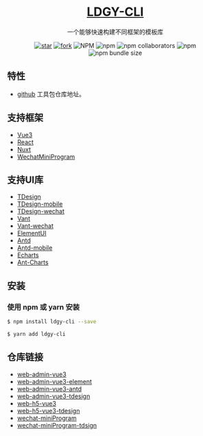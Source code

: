 <h1 align="center">
  <a href="https://www.antdv.com/" target="_blank">LDGY-CLI</a>
</h1>

<div align="center">

一个能够快速构建不同框架的模板库

[![star](https://gitee.com/wuguangshuai/cli.web.node/badge/star.svg?theme=white)](https://gitee.com/wuguangshuai/cli.web.node/stargazers)
[![fork](https://gitee.com/wuguangshuai/cli.web.node/badge/fork.svg?theme=dark)](https://gitee.com/wuguangshuai/cli.web.node/members)
![NPM](https://img.shields.io/npm/l/ldgy-cli)
![npm](https://img.shields.io/npm/v/ldgy-cli)
![npm collaborators](https://img.shields.io/npm/collaborators/ldgy-cli)
![npm](https://img.shields.io/npm/dw/ldgy-cli)
![npm bundle size](https://img.shields.io/bundlephobia/min/ldgy-cli)



</div>



## 特性

-  [github](https://github.com/jackwuhub/cli.web/tree/cli) 工具包仓库地址。


## 支持框架

- [Vue3](https://cn.vuejs.org/)
- [React](https://react.docschina.org/learn)
- [Nuxt](https://www.nuxtjs.cn/)
- [WechatMiniProgram](https://developers.weixin.qq.com/miniprogram/dev/framework/)

## 支持UI库

- [TDesign](https://tdesign.tencent.com/vue-next/overview)
- [TDesign-mobile](https://tdesign.tencent.com/mobile-vue/overview)
- [TDesign-wechat](https://tdesign.tencent.com/miniprogram/overview)
- [Vant](https://vant-contrib.gitee.io/vant/#/zh-CN/home)
- [Vant-wechat](https://vant-contrib.gitee.io/vant-weapp/#/home)
- [ElementUI](https://element-plus.org/zh-CN/#/zh-CN)
- [Antd](https://ant-design.antgroup.com/docs/react/introduce-cn)
- [Antd-mobile](https://ant-design-mobile.antgroup.com/zh)
- [Echarts](https://echarts.apache.org/)
- [Ant-Charts](https://charts.ant.design/)


## 安装

### 使用 npm 或 yarn 安装

```bash
$ npm install ldgy-cli --save
```

```bash
$ yarn add ldgy-cli
```


## 仓库链接

- [web-admin-vue3](https://github.com/jackwuhub/cli.web/tree/web-admin-vue3)
- [web-admin-vue3-element](https://github.com/jackwuhub/cli.web/tree/web-admin-vue3-element)
- [web-admin-vue3-antd](https://github.com/jackwuhub/cli.web/tree/web-admin-vue3-antd)
- [web-admin-vue3-tdesign](https://github.com/jackwuhub/cli.web/tree/web-admin-vue3-tdesign)
- [web-h5-vue3](https://github.com/jackwuhub/cli.web/tree/web-h5-vue3)
- [web-h5-vue3-tdesign](https://github.com/jackwuhub/cli.web/tree/web-h5-vue3-tdesign)
- [wechat-miniProgram](https://github.com/jackwuhub/cli.web/tree/web-wechat)
- [wechat-miniProgram-tdsign](https://github.com/jackwuhub/cli.web/tree/web-wechat-tdsign)


